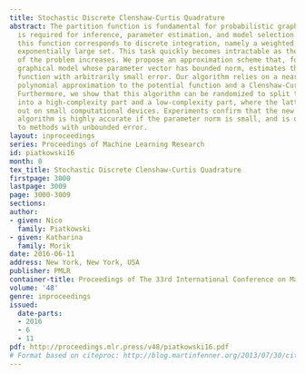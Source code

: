 ```yaml
---
title: Stochastic Discrete Clenshaw-Curtis Quadrature
abstract: The partition function is fundamental for probabilistic graphical models—it
  is required for inference, parameter estimation, and model selection. Evaluating
  this function corresponds to discrete integration, namely a weighted sum over an
  exponentially large set. This task quickly becomes intractable as the dimensionality
  of the problem increases. We propose an approximation scheme that, for any discrete
  graphical model whose parameter vector has bounded norm, estimates the partition
  function with arbitrarily small error. Our algorithm relies on a near minimax optimal
  polynomial approximation to the potential function and a Clenshaw-Curtis style quadrature.
  Furthermore, we show that this algorithm can be randomized to split the computation
  into a high-complexity part and a low-complexity part, where the latter may be carried
  out on small computational devices. Experiments confirm that the new randomized
  algorithm is highly accurate if the parameter norm is small, and is otherwise comparable
  to methods with unbounded error.
layout: inproceedings
series: Proceedings of Machine Learning Research
id: piatkowski16
month: 0
tex_title: Stochastic Discrete Clenshaw-Curtis Quadrature
firstpage: 3000
lastpage: 3009
page: 3000-3009
sections: 
author:
- given: Nico
  family: Piatkowski
- given: Katharina
  family: Morik
date: 2016-06-11
address: New York, New York, USA
publisher: PMLR
container-title: Proceedings of The 33rd International Conference on Machine Learning
volume: '48'
genre: inproceedings
issued:
  date-parts:
  - 2016
  - 6
  - 11
pdf: http://proceedings.mlr.press/v48/piatkowski16.pdf
# Format based on citeproc: http://blog.martinfenner.org/2013/07/30/citeproc-yaml-for-bibliographies/
---
```

